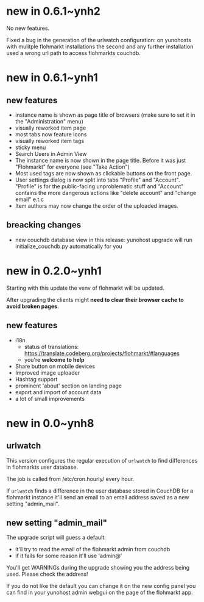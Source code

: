 # new in 0.6.1~ynh2

No new features.

Fixed a bug in the generation of the urlwatch configuration: on yunohosts with mulitple flohmarkt installations the second and any further installation used a wrong url path to access flohmarkts couchdb.

# new in 0.6.1~ynh1

## new features

* instance name is shown as page title of browsers (make sure to set it in the "Administration" menu)
* visually reworked item page
* most tabs now feature icons
* visually reworked item tags
* sticky menu
* Search Users in Admin View
* The instance name is now shown in the page title. Before it was just "Flohmarkt" for everyone (see "Take Action")
* Most used tags are now shown as clickable buttons on the front page.
* User settings dialog is now split into tabs "Profile" and "Account". "Profile" is for the public-facing unproblematic stuff and "Account" contains the more dangerous actions like "delete account" and "change email" e.t.c
* Item authors may now change the order of the uploaded images.

## breacking changes
* new couchdb database view in this release: yunohost upgrade will run initialize_couchdb.py automatically for you

# new in 0.2.0~ynh1

Starting with this update the venv of flohmarkt will be updated.

After upgrading the clients might **need to clear their browser cache to avoid broken pages**.

## new features

* i18n
  * status of translations: https://translate.codeberg.org/projects/flohmarkt/#languages
  * you're **welcome to help**
* Share button on mobile devices
* Improved image uploader
* Hashtag support
* prominent 'about' section on landing page
* export and import of account data
* a lot of small improvements

# new in 0.0~ynh8

## urlwatch

This version configures the regular execution of `urlwatch` to find differences in flohmarkts user database.

The job is called from /etc/cron.hourly/ every hour.

If `urlwatch` finds a difference in the user database stored in CouchDB for a flohmarkt instance it'll send an email to an email address saved as a new setting "admin_mail".

## new setting "admin_mail"

The upgrade script will guess a default:

* it'll try to read the email of the flohmarkt admin from couchdb
* if it fails for some reason it'll use 'admin@<your main domain>'

You'll get WARNINGs during the upgrade showing you the address being used. Please check the address!

If you do not like the default you can change it on the new config panel you can find in your yunohost admin webgui on the page of the flohmarkt app.

